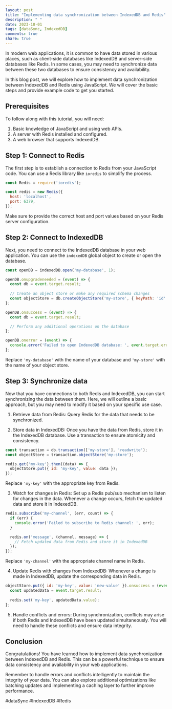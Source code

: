 ```yaml
---
layout: post
title: "Implementing data synchronization between IndexedDB and Redis"
description: " "
date: 2023-10-01
tags: [dataSync, IndexedDB]
comments: true
share: true
---
```


In modern web applications, it is common to have data stored in various places, such as client-side databases like IndexedDB and server-side databases like Redis. In some cases, you may need to synchronize data between these two databases to ensure consistency and availability.

In this blog post, we will explore how to implement data synchronization between IndexedDB and Redis using JavaScript. We will cover the basic steps and provide example code to get you started.

## Prerequisites

To follow along with this tutorial, you will need:

1. Basic knowledge of JavaScript and using web APIs.
2. A server with Redis installed and configured.
3. A web browser that supports IndexedDB.

## Step 1: Connect to Redis

The first step is to establish a connection to Redis from your JavaScript code. You can use a Redis library like `ioredis` to simplify the process. 

```javascript
const Redis = require('ioredis');

const redis = new Redis({
  host: 'localhost',
  port: 6379,
});
```

Make sure to provide the correct host and port values based on your Redis server configuration.

## Step 2: Connect to IndexedDB

Next, you need to connect to the IndexedDB database in your web application. You can use the `indexedDB` global object to create or open the database.

```javascript
const openDB = indexedDB.open('my-database', 1);

openDB.onupgradeneeded = (event) => {
  const db = event.target.result;
  
  // Create an object store or make any required schema changes
  const objectStore = db.createObjectStore('my-store', { keyPath: 'id' });
};

openDB.onsuccess = (event) => {
  const db = event.target.result;

  // Perform any additional operations on the database
};

openDB.onerror = (event) => {
  console.error('Failed to open IndexedDB database: ', event.target.error);
};
```

Replace `'my-database'` with the name of your database and `'my-store'` with the name of your object store.

## Step 3: Synchronize data

Now that you have connections to both Redis and IndexedDB, you can start synchronizing the data between them. Here, we will outline a basic approach, but you may need to modify it based on your specific use case.

1. Retrieve data from Redis: Query Redis for the data that needs to be synchronized.

2. Store data in IndexedDB: Once you have the data from Redis, store it in the IndexedDB database. Use a transaction to ensure atomicity and consistency.

```javascript
const transaction = db.transaction(['my-store'], 'readwrite');
const objectStore = transaction.objectStore('my-store');

redis.get('my-key').then((data) => {
  objectStore.put({ id: 'my-key', value: data });
});
```

Replace `'my-key'` with the appropriate key from Redis.

3. Watch for changes in Redis: Set up a Redis pub/sub mechanism to listen for changes in the data. Whenever a change occurs, fetch the updated data and store it in IndexedDB.

```javascript
redis.subscribe('my-channel', (err, count) => {
  if (err) {
    console.error('Failed to subscribe to Redis channel: ', err);
  }

  redis.on('message', (channel, message) => {
    // Fetch updated data from Redis and store it in IndexedDB
  });
});
```

Replace `'my-channel'` with the appropriate channel name in Redis.

4. Update Redis with changes from IndexedDB: Whenever a change is made in IndexedDB, update the corresponding data in Redis.

```javascript
objectStore.put({ id: 'my-key', value: 'new-value' }).onsuccess = (event) => {
  const updatedData = event.target.result;
  
  redis.set('my-key', updatedData.value);
};
```

5. Handle conflicts and errors: During synchronization, conflicts may arise if both Redis and IndexedDB have been updated simultaneously. You will need to handle these conflicts and ensure data integrity.

## Conclusion

Congratulations! You have learned how to implement data synchronization between IndexedDB and Redis. This can be a powerful technique to ensure data consistency and availability in your web applications.

Remember to handle errors and conflicts intelligently to maintain the integrity of your data. You can also explore additional optimizations like batching updates and implementing a caching layer to further improve performance.

#dataSync #IndexedDB #Redis